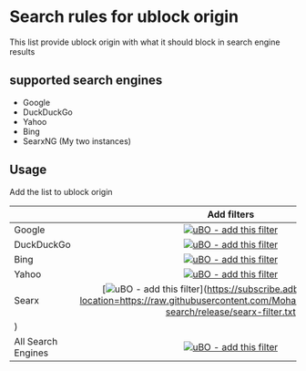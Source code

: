 # Search rules for ublock origin

This list provide ublock origin with what it should block in search engine results 

## supported search engines

- Google
- DuckDuckGo
- Yahoo
- Bing
- SearxNG (My two instances)

## Usage 

Add the list to ublock origin  

|          |                                                                                                                                                                                              Add filters                                                                                                                                                                                              |
|-------------------|:---------------------------------------------------------------------------------------------------------------------------------------------------------------------------------------------------------------------------------------------------------------------------------------------------------------------------------------------------------------------------------------------------:|
| Google            |                 [![uBO - add this filter](https://img.shields.io/static/v1?label=uBO&message=add%20this%20filter&color=de3f32&style=flat&logo=uBlock%20Origin)](https://subscribe.adblockplus.org/?location=https://raw.githubusercontent.com/MohamedElashri/ublock-search/release/google-filter.txt)              | 
| DuckDuckGo        |          [![uBO - add this filter](https://img.shields.io/static/v1?label=uBO&message=add%20this%20filter&color=fdd20a&style=flat&logo=uBlock%20Origin)](https://subscribe.adblockplus.org/?location=https://raw.githubusercontent.com/MohamedElashri/ublock-search/release/uckduckgo-filter.txt)           |
| Bing             |               [![uBO - add this filter](https://img.shields.io/static/v1?label=uBO&message=add%20this%20filter&color=f25100&style=flat&logo=uBlock%20Origin)](https://subscribe.adblockplus.org/?location=https://raw.githubusercontent.com/MohamedElashri/ublock-search/release/bing-filter.txt)                |
| Yahoo            |              [![uBO - add this filter](https://img.shields.io/static/v1?label=uBO&message=add%20this%20filter&color=36acb8&style=flat&logo=uBlock%20Origin)](https://subscribe.adblockplus.org/?location=https://raw.githubusercontent.com/MohamedElashri/ublock-search/release/yahoo-filter.txt)               |
| Searx            |              [![uBO - add this filter](https://img.shields.io/static/v1?label=uBO&message=add%20this%20filter&color=36acb8&style=flat&logo=uBlock%20Origin)](https://subscribe.adblockplus.org/?location=https://raw.githubusercontent.com/MohamedElashri/ublock-search/release/searx-filter.txt
)               |
| All Search Engines | [![uBO - add this filter](https://img.shields.io/static/v1?label=uBO&message=add%20this%20filter&color=ffffff&style=flat&logo=uBlock%20Origin)](https://subscribe.adblockplus.org/?location=https://raw.githubusercontent.com/MohamedElashri/ublock-search/release/search-filter.txt) |

